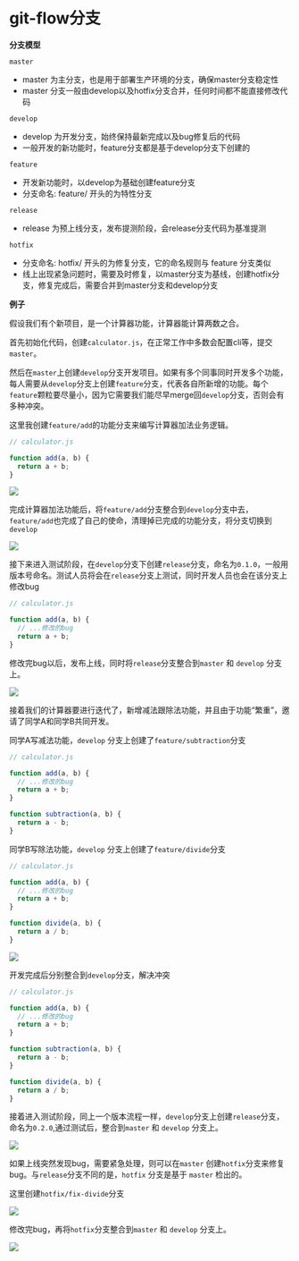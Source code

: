 # git-flow分支

**分支模型**

`master`

* master 为主分支，也是用于部署生产环境的分支，确保master分支稳定性
* master 分支一般由develop以及hotfix分支合并，任何时间都不能直接修改代码

`develop`

* develop 为开发分支，始终保持最新完成以及bug修复后的代码
* 一般开发的新功能时，feature分支都是基于develop分支下创建的

`feature`

* 开发新功能时，以develop为基础创建feature分支
* 分支命名: feature/ 开头的为特性分支

`release`

* release 为预上线分支，发布提测阶段，会release分支代码为基准提测

`hotfix`

* 分支命名: hotfix/ 开头的为修复分支，它的命名规则与 feature 分支类似
* 线上出现紧急问题时，需要及时修复，以master分支为基线，创建hotfix分支，修复完成后，需要合并到master分支和develop分支

**例子**

假设我们有个新项目，是一个计算器功能，计算器能计算两数之合。

首先初始化代码，创建`calculator.js`，在正常工作中多数会配置cli等，提交`master`。

然后在`master`上创建`develop`分支开发项目。如果有多个同事同时开发多个功能，每人需要从`develop`分支上创建`feature`分支，代表各自所新增的功能。每个`feature`颗粒要尽量小，因为它需要我们能尽早merge回`develop`分支，否则会有多种冲突。

这里我创建`feature/add`的功能分支来编写计算器加法业务逻辑。

```js
// calculator.js

function add(a, b) {
  return a + b;
}
```

![](learn21_01.jpg)

完成计算器加法功能后，将`feature/add`分支整合到`develop`分支中去，`feature/add`也完成了自己的使命，清理掉已完成的功能分支，将分支切换到`develop`

![](learn21_02.jpg)

接下来进入测试阶段，在`develop`分支下创建`release`分支，命名为`0.1.0`，一般用版本号命名。测试人员将会在`release`分支上测试，同时开发人员也会在该分支上修改bug

```js
// calculator.js

function add(a, b) {
  // ...修改的bug
  return a + b;
}
```

修改完bug以后，发布上线，同时将`release`分支整合到`master` 和 `develop` 分支上。

![](learn21_03.jpg)

接着我们的计算器要进行迭代了，新增减法跟除法功能，并且由于功能“繁重”，邀请了同学A和同学B共同开发。

同学A写减法功能，`develop` 分支上创建了`feature/subtraction`分支

```js
// calculator.js

function add(a, b) {
  // ...修改的bug
  return a + b;
}

function subtraction(a, b) {
  return a - b;
}
```

同学B写除法功能，`develop` 分支上创建了`feature/divide`分支

```js
// calculator.js

function add(a, b) {
  // ...修改的bug
  return a + b;
}

function divide(a, b) {
  return a / b;
}
```

![](learn21_04.jpg)

开发完成后分别整合到`develop`分支，解决冲突

```js
// calculator.js

function add(a, b) {
  // ...修改的bug
  return a + b;
}

function subtraction(a, b) {
  return a - b;
}

function divide(a, b) {
  return a / b;
}
```

接着进入测试阶段，同上一个版本流程一样，`develop`分支上创建`release`分支，命名为`0.2.0`,通过测试后，整合到`master` 和 `develop` 分支上。

![](learn21_05.jpg)

如果上线突然发现bug，需要紧急处理，则可以在`master` 创建`hotfix`分支来修复bug。与`release`分支不同的是，`hotfix` 分支是基于 `master` 检出的。

这里创建`hotfix/fix-divide`分支

![](learn21_06.jpg)

修改完bug，再将`hotfix`分支整合到`master` 和 `develop` 分支上。

![](learn21_07.jpg)